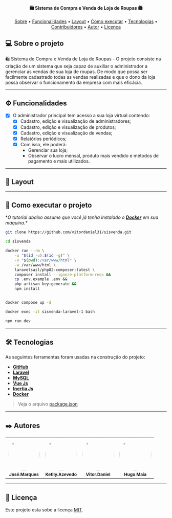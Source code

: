 <h1 align="center">

</h1>

<h4 align="center"> 
	🛍️  Sistema de Compra e Venda de Loja de Roupas 🛍️
</h4>

<p align="center">
 <a href="#-sobre-o-projeto">Sobre</a> •
 <a href="#-funcionalidades">Funcionalidades</a> •
 <a href="#-layout">Layout</a> • 
 <a href="#-como-executar-o-projeto">Como executar</a> • 
 <a href="#-tecnologias">Tecnologias</a> • 
 <a href="#-contribuidores">Contribuidores</a> • 
 <a href="#-autor">Autor</a> • 
 <a href="#user-content--licença">Licença</a>
</p>


## 💻 Sobre o projeto

🛍️ Sistema de Compra e Venda de Loja de Roupas - O projeto consiste na criação de um sistema que seja capaz de auxiliar o administrador a gerenciar as vendas de sua loja de roupas. De modo que possa ser facilmente cadastrado todas as vendas realizadas e que o dono da loja possa observar o funcionamento da empresa com mais eficácia.

---

## ⚙️ Funcionalidades

- [x] O administrador principal tem acesso a sua loja virtual contendo:
  - [x] Cadastro, edição e visualização de administradores; 
  - [x] Cadastro, edição e visualização de produtos;
  - [x] Cadastro, edição e visualização de vendas;
  - [x] Relatórios periódicos;
  - [x] Com isso, ele poderá: 
    - Gerenciar sua loja;
    - Observar o lucro mensal, produto mais vendido e métodos de pagamento e mais utilizados.

---

## 🎨 Layout


<!--### Mobile

<p align="center">
  <img alt="login-mobile" title="#login-mobile" src="#" width="200px">

  <img alt="home-mobile" title="#home-mobile" src="#" width="200px">
</p>

### Web

<p align="center" style="display: flex; align-items: flex-start; justify-content: center;">
  <img alt="login-web" title="#login-web" src="#" width="400px">

  <img alt="home-web" title="#home-web" src="#" width="400px">
</p>-->

---

## 🚀 Como executar o projeto

**O tutorial abaixo assume que você já tenha instalado o **[Docker](https://www.docker.com/)**
 em sua máquina.\**

```bash
git clone https://github.com/vitordaniel31/sisvenda.git

cd sisvenda

docker run --rm \
    -u "$(id -u):$(id -g)" \
    -v "$(pwd):/var/www/html" \
    -w /var/www/html \
    laravelsail/php82-composer:latest \
    composer install --ignore-platform-reqs &&
    cp .env.example .env &&
    php artisan key:generate && 
    npm install


docker compose up -d

docker exec -it sisvenda-laravel-1 bash

npm run dev

```

---

## 🛠 Tecnologias

As seguintes ferramentas foram usadas na construção do projeto:

-   **[GitHub](https://github.com/)**
-   **[Laravel](https://laravel.com/)**
-   **[MySQL](https://www.mysql.com/)**
-   **[Vue Js](https://vuejs.org/)**
-   **[Inertia Js](https://inertiajs.com/)**
-   **[Docker](https://www.docker.com/)**

> Veja o arquivo  [package.json](https://github.com/vitordaniel31/sisvenda/blob/main/package.json)
---
## ✒️ Autores

<table>
  <tr>
    <td align="center"><a><img style="border-radius: 50%;" src="https://avatars.githubusercontent.com/u/74608458?v=4" width="100px;" alt=""/><a href="https://github.com/joseP1432" title=""><br /><sub><b> José Marques</b></sub></a><br /></td>
    <td align="center"><a><img style="border-radius: 50%;" src="https://avatars.githubusercontent.com/u/53538678?v=4" width="100px;" alt=""/><a href="https://github.com/ketwy"><br /><sub><b>Ketlly Azevedo</b></sub></a><br /></td>
    <td align="center"><a><img style="border-radius: 50%;" src="https://avatars.githubusercontent.com/u/51799954?v=4" width="100px;" alt=""/><a href="https://github.com/vitordaniel31" title=""><br /><sub><b>Vitor Daniel</b></sub></a><br /></td>
    <td align="center"><a><img style="border-radius: 50%;" src="https://avatars.githubusercontent.com/u/87488505?v=4" width="100px;" alt=""/><a href="https://github.com/hugo2m" title=""><br /><sub><b>Hugo Maia</b></sub></a><br /></td>
    
  </tr>
</table>

---

## 📝 Licença

Este projeto esta sobe a licença [MIT](https://github.com/vitordaniel31/sisvenda/blob/main/LICENCE).